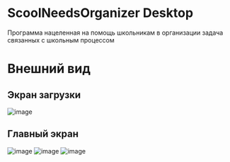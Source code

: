 # ScoolNeedsOrganizer Desktop
Программа нацеленная на помощь школьникам в организации задача связанных с школьным процессом
# Внешний вид
## Экран загрузки
![image](https://user-images.githubusercontent.com/68782222/134051269-d96b1628-6963-4384-ae6d-bfa6651003ed.png)
## Главный экран
![image](https://user-images.githubusercontent.com/68782222/134051424-bb7b6ef1-fce9-4acb-843e-dd3ab869916b.png)
![image](https://user-images.githubusercontent.com/68782222/134051386-d0400278-a6e1-42c5-aae9-9b03593cbbfa.png)
![image](https://user-images.githubusercontent.com/68782222/134051473-12353eeb-ee50-46a0-821a-25bfcae3631e.png)
